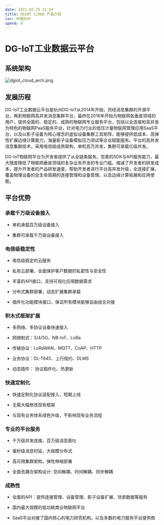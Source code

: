 ```yaml
---
date: 2021-02-25 21:54
title: DGIOT CLOUD 产品介绍
loc: 中国杭州
spend: 9
--- 
```

# DG-IoT工业数据云平台

## 系统架构


![dgiot_cloud_arch.png](http://dgiot-1253666439.cos.ap-shanghai-fsi.myqcloud.com/shuwa_tech/zh/backend/dgiot/tech_6.png)

## 发展历程

DG-IoT工业数据云平台是杭州DG-IoT从2014年开始，历经消息集群的开源平台，再到物联网高并发消息集群平台，最终在2016年开始为物联网各垂直领域的用户，提供全面的、稳定的、成熟的物联网专业服务平台，包括以全连接和高并发为特色的物联网PaaS服务平台，针对电力行业的低压计量物联网管理应用SaaS平台，以及以影子设备为核心理念的虚拟设备集群工具矩阵，能够提供低成本、高弹性扩展边缘计算能力，海量影子设备模拟压力测试等企业赋能服务。平台的高并发消息集群技术，采用电信级成熟架构，单机百万并发，集群可承载亿级并发。

DG-IoT物联网平台为开发者提供了从全链条服务。完善的SDK与API服务能力，最大限度降低了物联网垂直领域的复杂业务开发的专业门槛，缩减了开发者的研发成本，提升开发者的产品研发速度，帮助开发者进行平台高并发升级，全连接扩展，覆盖物理设备的全生命周期的连接管理和设备管理，以及边缘计算拓展和应用使能。

## 平台优势

### 承载千万级设备接入

- 单机承载百万级设备接入

- 集群可承载千万级设备接入

### 电信级稳定性

- 电信级稳定的云服务

- 私有云部署，全面保护客户数据的私密性与安全性

- 丰富的API接口，支持可视化应用数据需求

- 分布式集群部署，动态扩展集群承载

- 插件化功能模块接口，保证所有模块能够自由组合对接

### 积木式框架扩展

- 多网络、多协议设备快速接入

- 网络制式：3/4/5G、NB-IoT、LoRa

- 传输协议：LoRaWAN、MQTT、CoAP、HTTP

- 业务协议：DL-T645、上行规约、DLMS

- 动态插件： 协议插件化、热更新

### 快速定制化

- 快速定制化协议适配接入，短期上线

- 无需大幅修改现有框架

- 与现有业务体系绿色升级，不影响现有业务流程

### 专业的平台服务

- 千万级并发连接，百万级消息吞吐

- 毫秒级消息时延，大规模分布式

- 高可用集群架构，弹性伸缩部署

- 全面去耦合架构设计: 空间解耦、时间解耦、同步解耦

### 成熟性

- 全面的API：提供连接管理、设备管理、影子设备扩展、场景数据等服务

- 国内最大规模的低功耗商业物联网平台

- SaaS平台对接了国内核心的电力研究机构，以及多数的电力服务平台提供商
